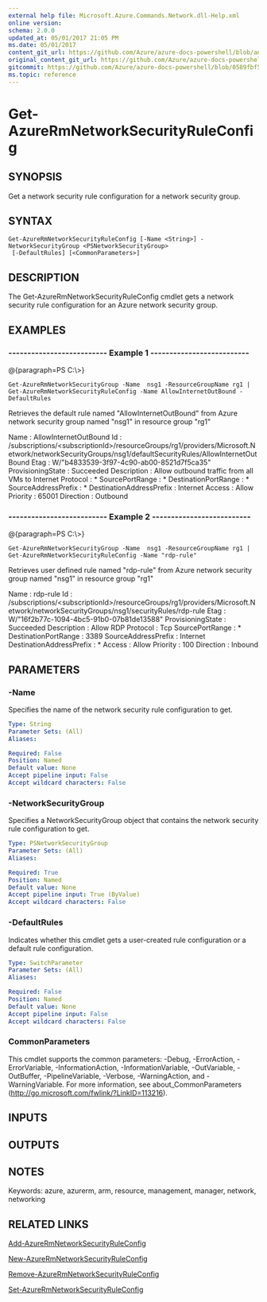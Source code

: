 ```yaml
---
external help file: Microsoft.Azure.Commands.Network.dll-Help.xml
online version:
schema: 2.0.0
updated_at: 05/01/2017 21:05 PM
ms.date: 05/01/2017
content_git_url: https://github.com/Azure/azure-docs-powershell/blob/anne052617/azureps-cmdlets-docs/ResourceManager/AzureRM.Network/v2.2.0/Get-AzureRmNetworkSecurityRuleConfig.md
original_content_git_url: https://github.com/Azure/azure-docs-powershell/blob/anne052617/azureps-cmdlets-docs/ResourceManager/AzureRM.Network/v2.2.0/Get-AzureRmNetworkSecurityRuleConfig.md
gitcommit: https://github.com/Azure/azure-docs-powershell/blob/0589fbf53d27e39e0cf445261d29c64fb0859d62
ms.topic: reference
---
```


# Get-AzureRmNetworkSecurityRuleConfig

## SYNOPSIS
Get a network security rule configuration for a network security group.

## SYNTAX

```
Get-AzureRmNetworkSecurityRuleConfig [-Name <String>] -NetworkSecurityGroup <PSNetworkSecurityGroup>
 [-DefaultRules] [<CommonParameters>]
```

## DESCRIPTION
The Get-AzureRmNetworkSecurityRuleConfig cmdlet gets a network security rule configuration for an Azure network security group.

## EXAMPLES

### --------------------------  Example 1  --------------------------
@{paragraph=PS C:\\\>}





```
Get-AzureRmNetworkSecurityGroup -Name  nsg1 -ResourceGroupName rg1 | Get-AzureRmNetworkSecurityRuleConfig -Name AllowInternetOutBound -DefaultRules
```

Retrieves the default rule named "AllowInternetOutBound" from Azure network security group named "nsg1" in resource group "rg1"

Name                     : AllowInternetOutBound
Id                       : /subscriptions/\<subscriptionId\>/resourceGroups/rg1/providers/Microsoft.N
                           etwork/networkSecurityGroups/nsg1/defaultSecurityRules/AllowInternetOutBound
Etag                     : W/"b4833539-3f97-4c90-ab00-8521d7f5ca35"
ProvisioningState        : Succeeded
Description              : Allow outbound traffic from all VMs to Internet
Protocol                 : *
SourcePortRange          : *
DestinationPortRange     : *
SourceAddressPrefix      : *
DestinationAddressPrefix : Internet
Access                   : Allow
Priority                 : 65001
Direction                : Outbound

### --------------------------  Example 2  --------------------------
@{paragraph=PS C:\\\>}





```
Get-AzureRmNetworkSecurityGroup -Name  nsg1 -ResourceGroupName rg1 | Get-AzureRmNetworkSecurityRuleConfig -Name "rdp-rule"
```

Retrieves user defined rule named "rdp-rule" from Azure network security group named "nsg1" in resource group "rg1"

Name                     : rdp-rule
Id                       : /subscriptions/\<subscriptionId\>/resourceGroups/rg1/providers/Microsoft.N
                           etwork/networkSecurityGroups/nsg1/securityRules/rdp-rule
Etag                     : W/"16f2b77c-1094-4bc5-91b0-07b81de13588"
ProvisioningState        : Succeeded
Description              : Allow RDP
Protocol                 : Tcp
SourcePortRange          : *
DestinationPortRange     : 3389
SourceAddressPrefix      : Internet
DestinationAddressPrefix : *
Access                   : Allow
Priority                 : 100
Direction                : Inbound

## PARAMETERS

### -Name
Specifies the name of the network security rule configuration to get.

```yaml
Type: String
Parameter Sets: (All)
Aliases: 

Required: False
Position: Named
Default value: None
Accept pipeline input: False
Accept wildcard characters: False
```

### -NetworkSecurityGroup
Specifies a NetworkSecurityGroup object that contains the network security rule configuration to get.

```yaml
Type: PSNetworkSecurityGroup
Parameter Sets: (All)
Aliases: 

Required: True
Position: Named
Default value: None
Accept pipeline input: True (ByValue)
Accept wildcard characters: False
```

### -DefaultRules
Indicates whether this cmdlet gets a user-created rule configuration or a default rule configuration.

```yaml
Type: SwitchParameter
Parameter Sets: (All)
Aliases: 

Required: False
Position: Named
Default value: None
Accept pipeline input: False
Accept wildcard characters: False
```

### CommonParameters
This cmdlet supports the common parameters: -Debug, -ErrorAction, -ErrorVariable, -InformationAction, -InformationVariable, -OutVariable, -OutBuffer, -PipelineVariable, -Verbose, -WarningAction, and -WarningVariable. For more information, see about_CommonParameters (http://go.microsoft.com/fwlink/?LinkID=113216).

## INPUTS

## OUTPUTS

## NOTES
Keywords: azure, azurerm, arm, resource, management, manager, network, networking

## RELATED LINKS

[Add-AzureRmNetworkSecurityRuleConfig]()

[New-AzureRmNetworkSecurityRuleConfig]()

[Remove-AzureRmNetworkSecurityRuleConfig]()

[Set-AzureRmNetworkSecurityRuleConfig]()

